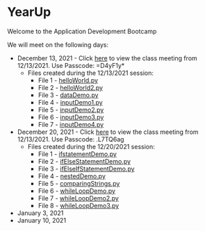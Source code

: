 # YearUp

Welcome to the Application Development Bootcamp 

We will meet on the following days:
* December 13, 2021 - Click [here](https://yearup.zoom.us/rec/share/My7M5xGK7Fox9L6GZ1qmvIwLLimdAEkrfwMKcsV5Ye6ZrNXmlNCg8GJp2YsA5dZt.dQVMRzyNy5qYcckq) to view the class meeting from 12/13/2021. Use Passcode: =D4yF1y*
    * Files created during the 12/13/2021 session:
        * File 1 - [helloWorld.py](https://github.com/DrCarlArrington/YearUpProgrammingBootcampDec2021/blob/b0a6d982d879d1a0a8ac4965b119dd2735f6a6dd/Week%201%20-%2012-13-2021/helloWorld.py)
        * File 2 - [helloWorld2.py](https://github.com/DrCarlArrington/YearUpProgrammingBootcampDec2021/blob/4f63e6f922174ff8aaa1c98e7d2b0182410b3410/Week%201%20-%2012-13-2021/%20helloWorld2.py)
        * File 3 - [dataDemo.py](https://github.com/DrCarlArrington/YearUpProgrammingBootcampDec2021/blob/94686a5a0595c1f7a8a0dc6204bbd47dac2ba48a/Week%201%20-%2012-13-2021/dataDemo.py)
        * File 4 - [inputDemo1.py](https://github.com/DrCarlArrington/YearUpProgrammingBootcampDec2021/blob/f1e947e6152de21b1c7e37c2c00e726e99341707/Week%201%20-%2012-13-2021/inputDemo1.py)
        * File 5 - [inputDemo2.py](https://github.com/DrCarlArrington/YearUpProgrammingBootcampDec2021/blob/3a1287020bd7239fac562522a0ed7e022a01d9d5/Week%201%20-%2012-13-2021/inputDemo2.py)
        * File 6 - [inputDemo3.py](https://github.com/DrCarlArrington/YearUpProgrammingBootcampDec2021/blob/998e55e5d4c71130cd304d7e999b7ae0d321572c/Week%201%20-%2012-13-2021/inputDemo3.py)
        * File 7 - [inputDemo4.py](https://github.com/DrCarlArrington/YearUpProgrammingBootcampDec2021/blob/ec0deaab74578d8084dc5d837b99f0cd309ddffd/Week%201%20-%2012-13-2021/inputDemo4.py)
* December 20, 2021 - Click [here](https://yearup.zoom.us/rec/share/21lscW17El51M4NQoblZe4U3d_47sANa9URMRWFhHwKiEvXr6J5S-WlI6cRTHHL7.gkoqq3fEMeVvP5Ej) to view the class meeting from 12/13/2021. Use Passcode: .L7TQ6ag
     * Files created during the 12/20/2021 session:
         * File 1 - [ifstatementDemo.py](https://github.com/DrCarlArrington/YearUpProgrammingBootcampDec2021/blob/main/Week%202%20-%2012-20-2021/ifstatementDemo.py)
         * File 2 - [ifElseStatementDemo.py](https://github.com/DrCarlArrington/YearUpProgrammingBootcampDec2021/blob/main/Week%202%20-%2012-20-2021/ifElseStatementDemo.py)
         * File 3 - [ifElseIfStatementDemo.py](https://github.com/DrCarlArrington/YearUpProgrammingBootcampDec2021/blob/main/Week%202%20-%2012-20-2021/ifElseIfStatementDemo.py)
         * File 4 - [nestedDemo.py](https://github.com/DrCarlArrington/YearUpProgrammingBootcampDec2021/blob/main/Week%202%20-%2012-20-2021/nestedDemo.py)
         * File 5 - [comparingStrings.py](https://github.com/DrCarlArrington/YearUpProgrammingBootcampDec2021/blob/main/Week%202%20-%2012-20-2021/comparingStrings.py)
         * File 6 - [whileLoopDemo.py](https://github.com/DrCarlArrington/YearUpProgrammingBootcampDec2021/blob/main/Week%202%20-%2012-20-2021/whileloopDemo.py)
         * File 7 - [whileLoopDemo2.py](https://github.com/DrCarlArrington/YearUpProgrammingBootcampDec2021/blob/main/Week%202%20-%2012-20-2021/whileloopDemo2.py)
         * File 8 - [whileLoopDemo3.py](https://github.com/DrCarlArrington/YearUpProgrammingBootcampDec2021/blob/main/Week%202%20-%2012-20-2021/whileloopDemo3.py)
* January 3, 2021
* January 10, 2021
